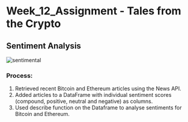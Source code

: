 # Week_12_Assignment - Tales from the Crypto

## Sentiment Analysis
![sentimental](https://user-images.githubusercontent.com/85688247/174037973-6bb03b26-6728-4941-acf2-9c133a6fab9f.jpeg)



### Process:
1. Retrieved recent Bitcoin and Ethereum articles using the News API.
2. Added articles to a DataFrame with individual sentiment scores (compound, positive, neutral and negative) as columns.
3. Used describe function on the Dataframe to analyse sentiments for Bitcoin and Ethereum.

